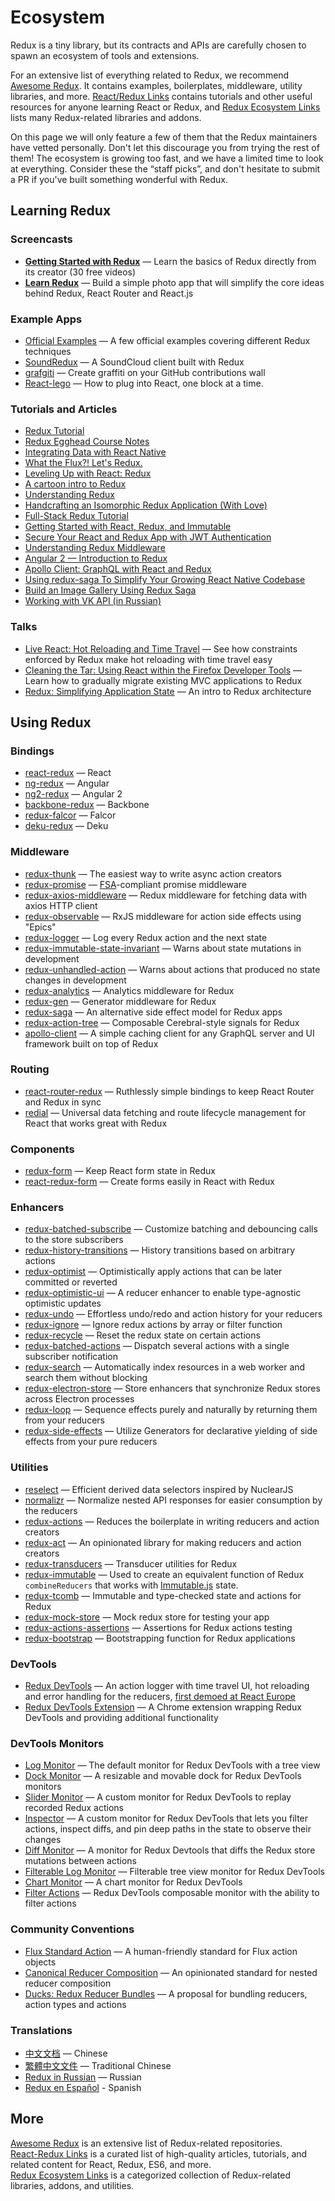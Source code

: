 # Ecosystem

Redux is a tiny library, but its contracts and APIs are carefully chosen to spawn an ecosystem of tools and extensions.

For an extensive list of everything related to Redux, we recommend [Awesome Redux](https://github.com/xgrommx/awesome-redux). It contains examples, boilerplates, middleware, utility libraries, and more. [React/Redux Links](https://github.com/markerikson/react-redux-links) contains tutorials and other useful resources for anyone learning React or Redux, and [Redux Ecosystem Links](https://github.com/markerikson/redux-ecosystem-links) lists many Redux-related libraries and addons.

On this page we will only feature a few of them that the Redux maintainers have vetted personally. Don't let this discourage you from trying the rest of them! The ecosystem is growing too fast, and we have a limited time to look at everything. Consider these the “staff picks”, and don't hesitate to submit a PR if you've built something wonderful with Redux.

## Learning Redux

### Screencasts

* **[Getting Started with Redux](https://egghead.io/series/getting-started-with-redux)** — Learn the basics of Redux directly from its creator (30 free videos)
* **[Learn Redux](https://learnredux.com)** — Build a simple photo app that will simplify the core ideas behind Redux, React Router and React.js

### Example Apps

* [Official Examples](Examples.md) — A few official examples covering different Redux techniques
* [SoundRedux](https://github.com/andrewngu/sound-redux) — A SoundCloud client built with Redux
* [grafgiti](https://github.com/mohebifar/grafgiti) — Create graffiti on your GitHub contributions wall
* [React-lego](https://github.com/peter-mouland/react-lego) — How to plug into React, one block at a time.

### Tutorials and Articles

* [Redux Tutorial](https://github.com/happypoulp/redux-tutorial)
* [Redux Egghead Course Notes](https://github.com/tayiorbeii/egghead.io_redux_course_notes)
* [Integrating Data with React Native](http://makeitopen.com/tutorials/building-the-f8-app/data/)
* [What the Flux?! Let's Redux.](https://blog.andyet.com/2015/08/06/what-the-flux-lets-redux)
* [Leveling Up with React: Redux](https://css-tricks.com/learning-react-redux/)
* [A cartoon intro to Redux](https://code-cartoons.com/a-cartoon-intro-to-redux-3afb775501a6)
* [Understanding Redux](http://www.youhavetolearncomputers.com/blog/2015/9/15/a-conceptual-overview-of-redux-or-how-i-fell-in-love-with-a-javascript-state-container)
* [Handcrafting an Isomorphic Redux Application (With Love)](https://medium.com/@bananaoomarang/handcrafting-an-isomorphic-redux-application-with-love-40ada4468af4)
* [Full-Stack Redux Tutorial](http://teropa.info/blog/2015/09/10/full-stack-redux-tutorial.html)
* [Getting Started with React, Redux, and Immutable](http://www.theodo.fr/blog/2016/03/getting-started-with-react-redux-and-immutable-a-test-driven-tutorial-part-2/)
* [Secure Your React and Redux App with JWT Authentication](https://auth0.com/blog/2016/01/04/secure-your-react-and-redux-app-with-jwt-authentication/)
* [Understanding Redux Middleware](https://medium.com/@meagle/understanding-87566abcfb7a)
* [Angular 2 — Introduction to Redux](https://medium.com/google-developer-experts/angular-2-introduction-to-redux-1cf18af27e6e)
* [Apollo Client: GraphQL with React and Redux](https://medium.com/apollo-stack/apollo-client-graphql-with-react-and-redux-49b35d0f2641)
* [Using redux-saga To Simplify Your Growing React Native Codebase](https://shift.infinite.red/using-redux-saga-to-simplify-your-growing-react-native-codebase-2b8036f650de)
* [Build an Image Gallery Using Redux Saga](http://joelhooks.com/blog/2016/03/20/build-an-image-gallery-using-redux-saga)
* [Working with VK API (in Russian)](https://www.gitbook.com/book/maxfarseer/redux-course-ru/details)

### Talks

* [Live React: Hot Reloading and Time Travel](http://youtube.com/watch?v=xsSnOQynTHs) — See how constraints enforced by Redux make hot reloading with time travel easy
* [Cleaning the Tar: Using React within the Firefox Developer Tools](https://www.youtube.com/watch?v=qUlRpybs7_c) — Learn how to gradually migrate existing MVC applications to Redux
* [Redux: Simplifying Application State](https://www.youtube.com/watch?v=okdC5gcD-dM) — An intro to Redux architecture

## Using Redux

### Bindings

* [react-redux](https://github.com/gaearon/react-redux) — React
* [ng-redux](https://github.com/wbuchwalter/ng-redux) — Angular
* [ng2-redux](https://github.com/wbuchwalter/ng2-redux) — Angular 2
* [backbone-redux](https://github.com/redbooth/backbone-redux) — Backbone
* [redux-falcor](https://github.com/ekosz/redux-falcor) — Falcor
* [deku-redux](https://github.com/troch/deku-redux) — Deku

### Middleware

* [redux-thunk](http://github.com/gaearon/redux-thunk) — The easiest way to write async action creators
* [redux-promise](https://github.com/acdlite/redux-promise) — [FSA](https://github.com/acdlite/flux-standard-action)-compliant promise middleware
* [redux-axios-middleware](https://github.com/svrcekmichal/redux-axios-middleware) — Redux middleware for fetching data with axios HTTP client
* [redux-observable](https://github.com/redux-observable/redux-observable/) — RxJS middleware for action side effects using "Epics"
* [redux-logger](https://github.com/fcomb/redux-logger) — Log every Redux action and the next state
* [redux-immutable-state-invariant](https://github.com/leoasis/redux-immutable-state-invariant) — Warns about state mutations in development
* [redux-unhandled-action](https://github.com/socialtables/redux-unhandled-action) — Warns about actions that produced no state changes in development
* [redux-analytics](https://github.com/markdalgleish/redux-analytics) — Analytics middleware for Redux
* [redux-gen](https://github.com/weo-edu/redux-gen) — Generator middleware for Redux
* [redux-saga](https://github.com/yelouafi/redux-saga) — An alternative side effect model for Redux apps
* [redux-action-tree](https://github.com/cerebral/redux-action-tree) — Composable Cerebral-style signals for Redux
* [apollo-client](https://github.com/apollostack/apollo-client) — A simple caching client for any GraphQL server and UI framework built on top of Redux

### Routing

* [react-router-redux](https://github.com/reactjs/react-router-redux) — Ruthlessly simple bindings to keep React Router and Redux in sync
* [redial](https://github.com/markdalgleish/redial) — Universal data fetching and route lifecycle management for React that works great with Redux

### Components

* [redux-form](https://github.com/erikras/redux-form) — Keep React form state in Redux
* [react-redux-form](https://github.com/davidkpiano/react-redux-form) — Create forms easily in React with Redux

### Enhancers

* [redux-batched-subscribe](https://github.com/tappleby/redux-batched-subscribe) — Customize batching and debouncing calls to the store subscribers
* [redux-history-transitions](https://github.com/johanneslumpe/redux-history-transitions) — History transitions based on arbitrary actions
* [redux-optimist](https://github.com/ForbesLindesay/redux-optimist) — Optimistically apply actions that can be later committed or reverted
* [redux-optimistic-ui](https://github.com/mattkrick/redux-optimistic-ui) — A reducer enhancer to enable type-agnostic optimistic updates
* [redux-undo](https://github.com/omnidan/redux-undo) — Effortless undo/redo and action history for your reducers
* [redux-ignore](https://github.com/omnidan/redux-ignore) — Ignore redux actions by array or filter function
* [redux-recycle](https://github.com/omnidan/redux-recycle) — Reset the redux state on certain actions
* [redux-batched-actions](https://github.com/tshelburne/redux-batched-actions) — Dispatch several actions with a single subscriber notification
* [redux-search](https://github.com/treasure-data/redux-search) — Automatically index resources in a web worker and search them without blocking
* [redux-electron-store](https://github.com/samiskin/redux-electron-store) — Store enhancers that synchronize Redux stores across Electron processes
* [redux-loop](https://github.com/raisemarketplace/redux-loop) — Sequence effects purely and naturally by returning them from your reducers
* [redux-side-effects](https://github.com/salsita/redux-side-effects) — Utilize Generators for declarative yielding of side effects from your pure reducers

### Utilities

* [reselect](https://github.com/faassen/reselect) — Efficient derived data selectors inspired by NuclearJS
* [normalizr](https://github.com/gaearon/normalizr) — Normalize nested API responses for easier consumption by the reducers
* [redux-actions](https://github.com/acdlite/redux-actions) — Reduces the boilerplate in writing reducers and action creators
* [redux-act](https://github.com/pauldijou/redux-act) — An opinionated library for making reducers and action creators
* [redux-transducers](https://github.com/acdlite/redux-transducers) — Transducer utilities for Redux
* [redux-immutable](https://github.com/gajus/redux-immutable) — Used to create an equivalent function of Redux `combineReducers` that works with [Immutable.js](https://facebook.github.io/immutable-js/) state.
* [redux-tcomb](https://github.com/gcanti/redux-tcomb) — Immutable and type-checked state and actions for Redux
* [redux-mock-store](https://github.com/arnaudbenard/redux-mock-store) — Mock redux store for testing your app
* [redux-actions-assertions](https://github.com/dmitry-zaets/redux-actions-assertions) — Assertions for Redux actions testing
* [redux-bootstrap](https://github.com/remojansen/redux-bootstrap) — Bootstrapping function for Redux applications

### DevTools

* [Redux DevTools](http://github.com/gaearon/redux-devtools) — An action logger with time travel UI, hot reloading and error handling for the reducers, [first demoed at React Europe](https://www.youtube.com/watch?v=xsSnOQynTHs)
* [Redux DevTools Extension](https://github.com/zalmoxisus/redux-devtools-extension) — A Chrome extension wrapping Redux DevTools and providing additional functionality

### DevTools Monitors

* [Log Monitor](https://github.com/gaearon/redux-devtools-log-monitor) — The default monitor for Redux DevTools with a tree view
* [Dock Monitor](https://github.com/gaearon/redux-devtools-dock-monitor) — A resizable and movable dock for Redux DevTools monitors
* [Slider Monitor](https://github.com/calesce/redux-slider-monitor) — A custom monitor for Redux DevTools to replay recorded Redux actions
* [Inspector](https://github.com/alexkuz/redux-devtools-inspector) — A custom monitor for Redux DevTools that lets you filter actions, inspect diffs, and pin deep paths in the state to observe their changes
* [Diff Monitor](https://github.com/whetstone/redux-devtools-diff-monitor) — A monitor for Redux Devtools that diffs the Redux store mutations between actions
* [Filterable Log Monitor](https://github.com/bvaughn/redux-devtools-filterable-log-monitor/) — Filterable tree view monitor for Redux DevTools
* [Chart Monitor](https://github.com/romseguy/redux-devtools-chart-monitor) — A chart monitor for Redux DevTools
* [Filter Actions](https://github.com/zalmoxisus/redux-devtools-filter-actions) — Redux DevTools composable monitor with the ability to filter actions


### Community Conventions

* [Flux Standard Action](https://github.com/acdlite/flux-standard-action) — A human-friendly standard for Flux action objects
* [Canonical Reducer Composition](https://github.com/gajus/canonical-reducer-composition) — An opinionated standard for nested reducer composition
* [Ducks: Redux Reducer Bundles](https://github.com/erikras/ducks-modular-redux) — A proposal for bundling reducers, action types and actions

### Translations

* [中文文档](http://camsong.github.io/redux-in-chinese/) — Chinese
* [繁體中文文件](https://github.com/chentsulin/redux) — Traditional Chinese
* [Redux in Russian](https://github.com/rajdee/redux-in-russian) — Russian
* [Redux en Español](http://es.redux.js.org/) - Spanish

## More

[Awesome Redux](https://github.com/xgrommx/awesome-redux) is an extensive list of Redux-related repositories.  
[React-Redux Links](https://github.com/markerikson/react-redux-links) is a curated list of high-quality articles, tutorials, and related content for React, Redux, ES6, and more.  
[Redux Ecosystem Links](https://github.com/markerikson/redux-ecosystem-links) is a categorized collection of Redux-related libraries, addons, and utilities.
